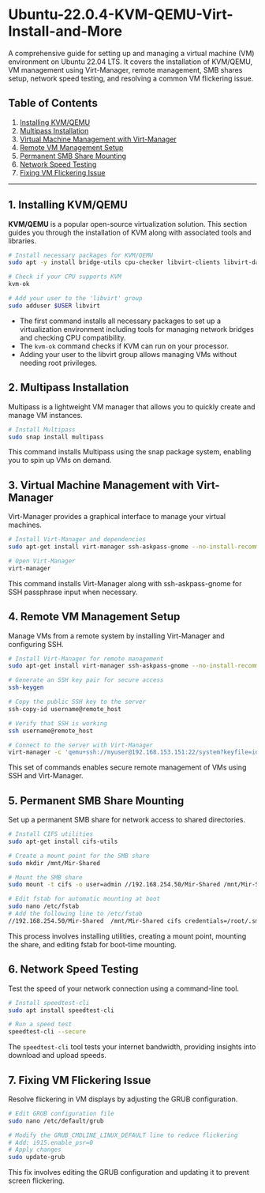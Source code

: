 # Ubuntu-22.0.4-KVM-QEMU-Virt-Install-and-More

A comprehensive guide for setting up and managing a virtual machine (VM) environment on Ubuntu 22.04 LTS. It covers the installation of KVM/QEMU, VM management using Virt-Manager, remote management, SMB shares setup, network speed testing, and resolving a common VM flickering issue.

## Table of Contents
1. [Installing KVM/QEMU](#1-installing-kvmqemu)
2. [Multipass Installation](#2-multipass-installation)
3. [Virtual Machine Management with Virt-Manager](#3-virtual-machine-management-with-virt-manager)
4. [Remote VM Management Setup](#4-remote-vm-management-setup)
5. [Permanent SMB Share Mounting](#5-permanent-smb-share-mounting)
6. [Network Speed Testing](#6-network-speed-testing)
7. [Fixing VM Flickering Issue](#7-fixing-vm-flickering-issue)

---

## 1. Installing KVM/QEMU
**KVM/QEMU** is a popular open-source virtualization solution. This section guides you through the installation of KVM along with associated tools and libraries.

```bash
# Install necessary packages for KVM/QEMU
sudo apt -y install bridge-utils cpu-checker libvirt-clients libvirt-daemon qemu qemu-kvm libvirt-daemon-system

# Check if your CPU supports KVM
kvm-ok

# Add your user to the 'libvirt' group
sudo adduser $USER libvirt
```
- The first command installs all necessary packages to set up a virtualization environment including tools for managing network bridges and checking CPU compatibility.
- The `kvm-ok` command checks if KVM can run on your processor.
- Adding your user to the libvirt group allows managing VMs without needing root privileges.

## 2. Multipass Installation
Multipass is a lightweight VM manager that allows you to quickly create and manage VM instances.

```bash
# Install Multipass
sudo snap install multipass
```
This command installs Multipass using the snap package system, enabling you to spin up VMs on demand.

## 3. Virtual Machine Management with Virt-Manager
Virt-Manager provides a graphical interface to manage your virtual machines.

```bash
# Install Virt-Manager and dependencies
sudo apt-get install virt-manager ssh-askpass-gnome --no-install-recommends ssh-askpass

# Open Virt-Manager
virt-manager
```
This command installs Virt-Manager along with ssh-askpass-gnome for SSH passphrase input when necessary.

## 4. Remote VM Management Setup
Manage VMs from a remote system by installing Virt-Manager and configuring SSH.

```bash
# Install Virt-Manager for remote management
sudo apt-get install virt-manager ssh-askpass-gnome --no-install-recommends ssh-askpass

# Generate an SSH key pair for secure access
ssh-keygen

# Copy the public SSH key to the server
ssh-copy-id username@remote_host

# Verify that SSH is working
ssh username@remote_host

# Connect to the server with Virt-Manager
virt-manager -c 'qemu+ssh://myuser@192.168.153.151:22/system?keyfile=id_rsa'
```
This set of commands enables secure remote management of VMs using SSH and Virt-Manager.

## 5. Permanent SMB Share Mounting
Set up a permanent SMB share for network access to shared directories.

```bash
# Install CIFS utilities
sudo apt-get install cifs-utils

# Create a mount point for the SMB share
sudo mkdir /mnt/Mir-Shared

# Mount the SMB share
sudo mount -t cifs -o user=admin //192.168.254.50/Mir-Shared /mnt/Mir-Shared

# Edit fstab for automatic mounting at boot
sudo nano /etc/fstab
# Add the following line to /etc/fstab
//192.168.254.50/Mir-Shared  /mnt/Mir-Shared cifs credentials=/root/.smbpasswd,_netdev,noauto,x-systemd.automount,x-systemd.idle-timeout=30sec 0 0
```
This process involves installing utilities, creating a mount point, mounting the share, and editing fstab for boot-time mounting.

## 6. Network Speed Testing
Test the speed of your network connection using a command-line tool.

```bash
# Install speedtest-cli
sudo apt install speedtest-cli

# Run a speed test
speedtest-cli --secure
```
The `speedtest-cli` tool tests your internet bandwidth, providing insights into download and upload speeds.

## 7. Fixing VM Flickering Issue
Resolve flickering in VM displays by adjusting the GRUB configuration.

```bash
# Edit GRUB configuration file
sudo nano /etc/default/grub

# Modify the GRUB_CMDLINE_LINUX_DEFAULT line to reduce flickering
# Add: i915.enable_psr=0
# Apply changes
sudo update-grub
```
This fix involves editing the GRUB configuration and updating it to prevent screen flickering.
